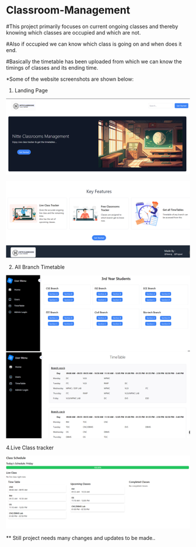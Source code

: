 # Classroom-Management

#This project primarily focuses on current ongoing classes and thereby knowing which classes are occupied and which are not. 

#Also if occupied we can know which class is going on and when does it end. 

#Basically the timetable has been uploaded from which we can know the timings of classes and its ending time.

*Some of the website screenshots are shown below:

1. Landing Page

![1708100724958](image/README/1708100724958.png)

![1708100747120](image/README/1708100747120.png)

2. All Branch Timetable

![1708100760720](image/README/1708100760720.png "All Branch TimeTable")![1708100861207](image/README/1708100861207.png)

4.Live Class tracker 

![1708100892841](image/README/1708100892841.png)

** Still project needs many changes and updates to be made..
